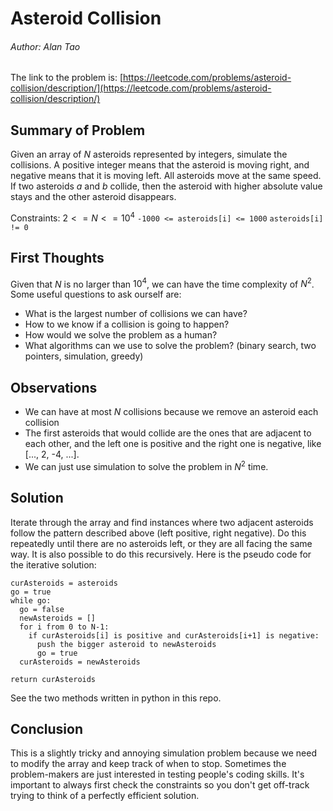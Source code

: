 # Asteroid Collision
###### Author: Alan Tao

The link to the problem is: [https://leetcode.com/problems/asteroid-collision/description/](https://leetcode.com/problems/asteroid-collision/description/)

## Summary of Problem
Given an array of $N$ asteroids represented by integers, simulate the collisions. A positive integer means that the asteroid is moving right, and negative means that it is moving left. All asteroids move at the same speed. If two asteroids $a$ and $b$ collide, then the asteroid with higher absolute value stays and the other asteroid disappears. 

Constraints:
$2 <= N <= 10^4$
`-1000 <= asteroids[i] <= 1000`
`asteroids[i] != 0`

## First Thoughts
Given that $N$ is no larger than $10^4$, we can have the time complexity of $N^2$. Some useful questions to ask ourself are:
- What is the largest number of collisions we can have?
- How to we know if a collision is going to happen?
- How would we solve the problem as a human?
- What algorithms can we use to solve the problem? (binary search, two pointers, simulation, greedy)

## Observations
- We can have at most $N$ collisions because we remove an asteroid each collision
- The first asteroids that would collide are the ones that are adjacent to each other, and the left one is positive and the right one is negative, like [..., 2, -4, ...]. 
- We can just use simulation to solve the problem in $N^2$ time. 

## Solution
Iterate through the array and find instances where two adjacent asteroids follow the pattern described above (left positive, right negative). Do this repeatedly until there are no asteroids left, or they are all facing the same way. It is also possible to do this recursively. Here is the pseudo code for the iterative solution:

```
curAsteroids = asteroids
go = true
while go:
  go = false
  newAsteroids = []
  for i from 0 to N-1:
    if curAsteroids[i] is positive and curAsteroids[i+1] is negative:
      push the bigger asteroid to newAsteroids
      go = true
  curAsteroids = newAsteroids

return curAsteroids
```

See the two methods written in python in this repo. 

## Conclusion
This is a slightly tricky and annoying simulation problem because we need to modify the array and keep track of when to stop. Sometimes the problem-makers are just interested in testing people's coding skills. It's important to always first check the constraints so you don't get off-track trying to think of a perfectly efficient solution. 